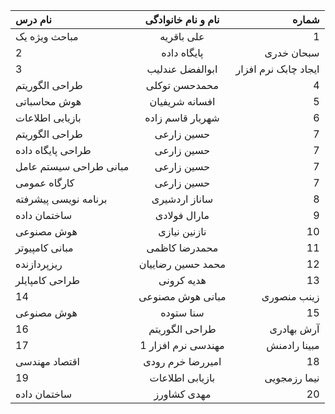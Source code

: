 | نام درس  | نام و نام خانوادگی  | شماره |
| :------------ |:---------------:| -----:|
| مباحث ویژه یک      | علی باقریه | 1 |
| 2 |  پایگاه داده   | سبحان خدری|    
| 3 | ابوالفضل عندلیب| ایجاد چابک نرم افزار|
| طراحی الگوریتم      | محمدحسن توکلی | 4 |
| هوش محاسباتی      | افسانه شریفیان | 5 |
| بازیابی اطلاعات      |  شهریار قاسم زاده  | 6 |
| طراحی الگوریتم    | حسین زارعی | 7  |
| طراحی پایگاه داده  | حسین زارعی | 7 |
| مبانی طراحی سیستم عامل   | حسین زارعی | 7  |
| کارگاه عمومی      | حسین زارعی | 7 |
| برنامه نویسی پیشرفته      | ساناز اردشیری | 8 |
| ساختمان داده  |    مارال فولادی    |     9 |
| هوش مصنوعی        | نازنین نیازی | 10|
| مبانی کامپیوتر     | محمدرضا کاظمی| 11 |
| ریزپردازنده   | محمد حسین رضاییان |          12 |
| طراحی کامپایلر      | هدیه کرونی | 13| 
| 14 | مبانی هوش مصنوعی | زینب منصوری|
| هوش مصنوعی      | سنا ستوده | 15 |
| 16 | طراحی الگوریتم| آرش بهادری |  
| 17 |  مهندسی نرم افزار 1|مبینا رادمنش|
| اقتصاد مهندسی      | امیررضا خرم رودی | 18 |
| 19 | بازیابی اطلاعات | نیما رزمجویی|
| ساختمان داده       | مهدی کشاورز | 20 |
